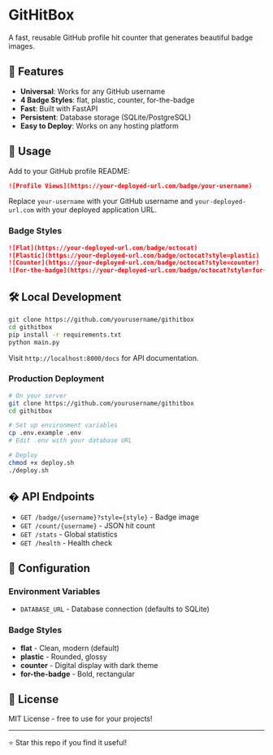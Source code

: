 # GitHitBox

A fast, reusable GitHub profile hit counter that generates beautiful badge images.

## 🚀 Features

- **Universal**: Works for any GitHub username
- **4 Badge Styles**: flat, plastic, counter, for-the-badge
- **Fast**: Built with FastAPI
- **Persistent**: Database storage (SQLite/PostgreSQL)
- **Easy to Deploy**: Works on any hosting platform

## 📖 Usage

Add to your GitHub profile README:

```markdown
![Profile Views](https://your-deployed-url.com/badge/your-username)
```

Replace `your-username` with your GitHub username and `your-deployed-url.com` with your deployed application URL.

### Badge Styles

```markdown
![Flat](https://your-deployed-url.com/badge/octocat)
![Plastic](https://your-deployed-url.com/badge/octocat?style=plastic) 
![Counter](https://your-deployed-url.com/badge/octocat?style=counter)
![For-the-badge](https://your-deployed-url.com/badge/octocat?style=for-the-badge)
```

## 🛠️ Local Development

```bash
git clone https://github.com/yourusername/githitbox
cd githitbox
pip install -r requirements.txt
python main.py
```

Visit `http://localhost:8000/docs` for API documentation.

### Production Deployment
```bash
# On your server
git clone https://github.com/yourusername/githitbox
cd githitbox

# Set up environment variables
cp .env.example .env
# Edit .env with your database URL

# Deploy
chmod +x deploy.sh
./deploy.sh
```

## � API Endpoints

- `GET /badge/{username}?style={style}` - Badge image
- `GET /count/{username}` - JSON hit count
- `GET /stats` - Global statistics
- `GET /health` - Health check

## 🔧 Configuration

### Environment Variables
- `DATABASE_URL` - Database connection (defaults to SQLite)

### Badge Styles
- **flat** - Clean, modern (default)
- **plastic** - Rounded, glossy
- **counter** - Digital display with dark theme
- **for-the-badge** - Bold, rectangular

## 📝 License

MIT License - free to use for your projects!

---

⭐ Star this repo if you find it useful!

